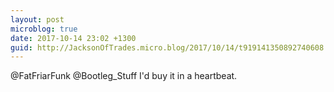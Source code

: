 ```yaml
---
layout: post
microblog: true
date: 2017-10-14 23:02 +1300
guid: http://JacksonOfTrades.micro.blog/2017/10/14/t919141350892740608.html
---
```

@FatFriarFunk @Bootleg_Stuff I'd buy it in a heartbeat.
